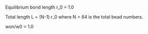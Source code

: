 Equilibrium bond length r_0 = 1.0

Total length L = (N-1) r_0 where N = 64 is the total bead numbers.

won/w0 = 1.0


